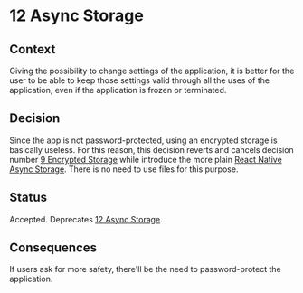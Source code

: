 <!--
© 2022 Marco Bresciani

Copying and distribution of this file, with or without modification, are
permitted in any medium without royalty provided the copyright notice
and this notice are preserved.
This file is offered as-is, without any warranty.

SPDX-FileCopyrightText: 2022 Marco Bresciani

SPDX-License-Identifier: FSFAP
-->
# 12 Async Storage

## Context
Giving the possibility to change settings of the application, it is
better for the user to be able to keep those settings valid through all
the uses of the application, even if the application is frozen or
terminated.

## Decision
Since the app is not password-protected, using an encrypted storage is
basically useless.
For this reason, this decision reverts and cancels decision number
[9 Encrypted Storage](009-encrypted-storage.md) while introduce the more
plain [React Native Async Storage](https://reactnative.dev/docs/asyncstorage).
There is no need to use files for this purpose.

## Status
Accepted.
Deprecates [12 Async Storage](012-async-storage.md).

## Consequences
If users ask for more safety, there'll be the need to password-protect
the application.
